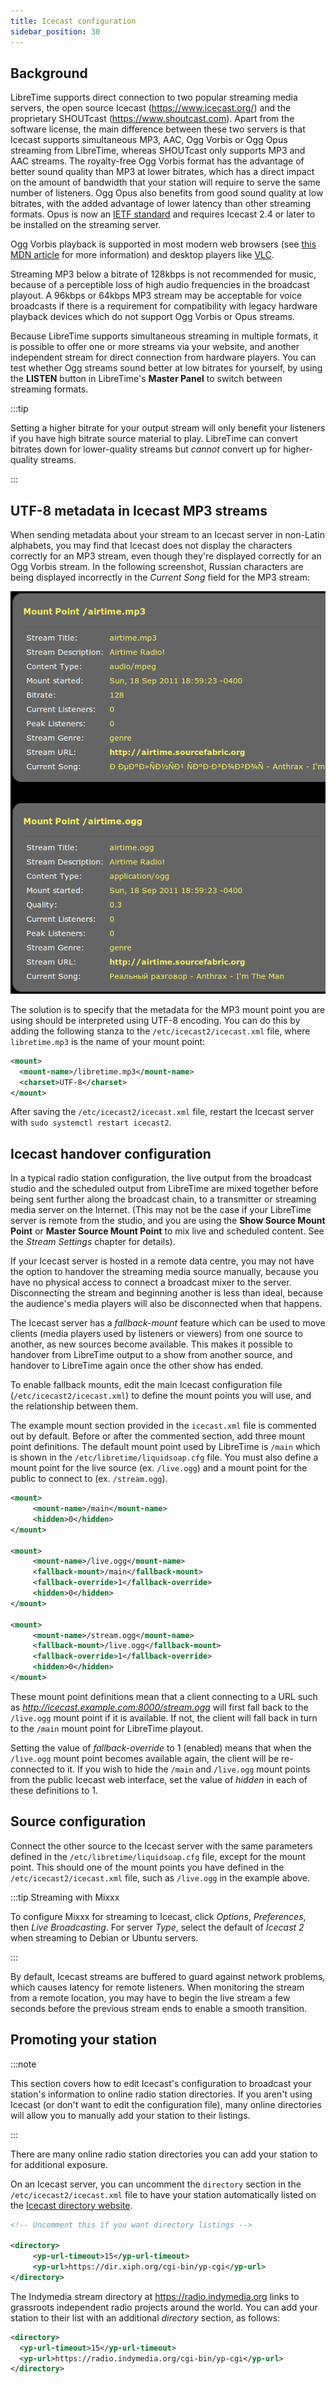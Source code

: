 ```yaml
---
title: Icecast configuration
sidebar_position: 30
---
```


## Background

LibreTime supports direct connection to two popular streaming media servers, the open source Icecast (https://www.icecast.org/) and the proprietary SHOUTcast (https://www.shoutcast.com). Apart from the software license, the main difference between these two servers is that Icecast supports simultaneous MP3, AAC, Ogg Vorbis or Ogg Opus streaming from LibreTime, whereas SHOUTcast only supports MP3 and AAC streams. The royalty-free Ogg Vorbis format has the advantage of better sound quality than MP3 at lower bitrates, which has a direct impact on the amount of bandwidth that your station will require to serve the same number of listeners. Ogg Opus also benefits from good sound quality at low bitrates, with the added advantage of lower latency than other streaming formats. Opus is now an [IETF standard](https://datatracker.ietf.org/doc/html/rfc6716) and requires Icecast 2.4 or later to be installed on the streaming server.

Ogg Vorbis playback is supported in most modern web browsers (see [this MDN article](https://developer.mozilla.org/en-US/docs/Web/Media/Formats/Audio_codecs#opus) for more information) and desktop players like [VLC](https://www.videolan.org/vlc/).

Streaming MP3 below a bitrate of 128kbps is not recommended for music, because of a perceptible loss of high audio frequencies in the broadcast playout. A 96kbps or 64kbps MP3 stream may be acceptable for voice broadcasts if there is a requirement for compatibility with legacy hardware playback devices which do not support Ogg Vorbis or Opus streams.

Because LibreTime supports simultaneous streaming in multiple formats, it is possible to offer one or more streams via your website, and another independent stream for direct connection from hardware players. You can test whether Ogg streams sound better at low bitrates for yourself, by using the **LISTEN** button in LibreTime's **Master Panel** to switch between streaming formats.

:::tip

Setting a higher bitrate for your output stream will only benefit your listeners if you have high bitrate source material to play. LibreTime can convert bitrates down for lower-quality streams but _cannot_ convert up for higher-quality streams.

:::

## UTF-8 metadata in Icecast MP3 streams

When sending metadata about your stream to an Icecast server in non-Latin alphabets, you may find that Icecast does not display the characters correctly for an MP3 stream, even though they're displayed correctly for an Ogg Vorbis stream. In the following screenshot, Russian characters are being displayed incorrectly in the _Current Song_ field for the MP3 stream:

![](./icecast-screenshot223-icecast_utf-8_metadata.png)

The solution is to specify that the metadata for the MP3 mount point you are using should be interpreted using UTF-8 encoding. You can do this by adding the following stanza to the `/etc/icecast2/icecast.xml` file, where `libretime.mp3` is the name of your mount point:

```xml
<mount>
  <mount-name>/libretime.mp3</mount-name>
  <charset>UTF-8</charset>
</mount>
```

After saving the `/etc/icecast2/icecast.xml` file, restart the Icecast server with `sudo systemctl restart icecast2`.

## Icecast handover configuration

In a typical radio station configuration, the live output from the broadcast studio and the scheduled output from LibreTime are mixed together before being sent further along the broadcast chain, to a transmitter or streaming media server on the Internet. (This may not be the case if your LibreTime server is remote from the studio, and you are using the **Show Source Mount Point** or **Master Source Mount Point** to mix live and scheduled content. See the _Stream Settings_ chapter for details).

If your Icecast server is hosted in a remote data centre, you may not have the option to handover the streaming media source manually, because you have no physical access to connect a broadcast mixer to the server. Disconnecting the stream and beginning another is less than ideal, because the audience's media players will also be disconnected when that happens.

The Icecast server has a _fallback-mount_ feature which can be used to move clients (media players used by listeners or viewers) from one source to another, as new sources become available. This makes it possible to handover from LibreTime output to a show from another source, and handover to LibreTime again once the other show has ended.

To enable fallback mounts, edit the main Icecast configuration file (`/etc/icecast2/icecast.xml`) to define the mount points you will use, and the relationship between them.

The example mount section provided in the `icecast.xml` file is commented out by default. Before or after the commented section, add three mount point definitions. The default mount point used by LibreTime is `/main` which is shown in the `/etc/libretime/liquidsoap.cfg` file. You must also define a mount point for the live source (ex. `/live.ogg`) and a mount point for the public to connect to (ex. `/stream.ogg`).

```xml title="/etc/icecast2/icecast.xml"
<mount>
     <mount-name>/main</mount-name>
     <hidden>0</hidden>
</mount>

<mount>
     <mount-name>/live.ogg</mount-name>
     <fallback-mount>/main</fallback-mount>
     <fallback-override>1</fallback-override>
     <hidden>0</hidden>
</mount>

<mount>
     <mount-name>/stream.ogg</mount-name>
     <fallback-mount>/live.ogg</fallback-mount>
     <fallback-override>1</fallback-override>
     <hidden>0</hidden>
</mount>
```

These mount point definitions mean that a client connecting to a URL such as *http://icecast.example.com:8000/stream.ogg* will first fall back to the `/live.ogg` mount point if it is available. If not, the client will fall back in turn to the `/main` mount point for LibreTime playout.

Setting the value of _fallback-override_ to 1 (enabled) means that when the `/live.ogg` mount point becomes available again, the client will be re-connected to it. If you wish to hide the `/main` and `/live.ogg` mount points from the public Icecast web interface, set the value of _hidden_ in each of these definitions to 1.

## Source configuration

Connect the other source to the Icecast server with the same parameters defined in the `/etc/libretime/liquidsoap.cfg` file, except for the mount point. This should one of the mount points you have defined in the `/etc/icecast2/icecast.xml` file, such as `/live.ogg` in the example above.

:::tip Streaming with Mixxx

To configure Mixxx for streaming to Icecast, click _Options_, _Preferences_, then _Live Broadcasting_. For server _Type_, select the default of _Icecast 2_ when streaming to Debian or Ubuntu servers.

:::

By default, Icecast streams are buffered to guard against network problems, which causes latency for remote listeners. When monitoring the stream from a remote location, you may have to begin the live stream a few seconds before the previous stream ends to enable a smooth transition.

## Promoting your station

:::note

This section covers how to edit Icecast's configuration to broadcast your station's information to online radio station directories. If you aren't using Icecast (or don't want to edit the configuration file), many online directories will allow you to manually add your station to their listings.

:::

There are many online radio station directories you can add your station to for additional exposure.

On an Icecast server, you can uncomment the `directory` section in the `/etc/icecast2/icecast.xml` file to have
your station automatically listed on the [Icecast directory website](https://dir.xiph.org/).

```xml
<!-- Uncomment this if you want directory listings -->

<directory>
     <yp-url-timeout>15</yp-url-timeout>
     <yp-url>https://dir.xiph.org/cgi-bin/yp-cgi</yp-url>
</directory>
```

The Indymedia stream directory at https://radio.indymedia.org links to grassroots independent radio projects around the world. You can add your station to their list with an additional _directory_ section, as follows:

```xml
<directory>
  <yp-url-timeout>15</yp-url-timeout>
  <yp-url>https://radio.indymedia.org/cgi-bin/yp-cgi</yp-url>
</directory>
```
